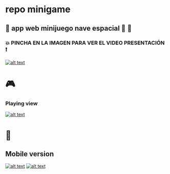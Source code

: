 # repo minigame

## :rocket: app web minijuego nave espacial :dizzy: :rocket:

### :boom: PINCHA EN LA IMAGEN PARA VER EL VIDEO PRESENTACIÓN :exclamation:


[![alt text](https://res.cloudinary.com/xikilikuada/image/upload/v1618920599/cover_juego_adxxja.png)](https://youtu.be/NTUlcPoY3jE "Space UC3M review")

# :video_game:

### Playing view


[![alt text](https://res.cloudinary.com/xikilikuada/image/upload/v1618921459/mobile2_lav8h2.png)](https://youtu.be/NTUlcPoY3jE "Space UC3M review")

# :iphone:
## Mobile version  


[![alt text](https://res.cloudinary.com/xikilikuada/image/upload/v1618920899/mobileversion_pylroh.png)](https://youtu.be/NTUlcPoY3jE "Space UC3M review")
[![alt text](https://res.cloudinary.com/xikilikuada/image/upload/v1618921047/mobile2_rr5cqf.png)](https://youtu.be/NTUlcPoY3jE "Space UC3M review")



